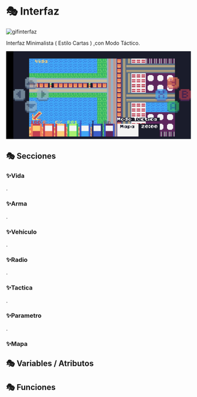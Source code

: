 # 🎭 Interfaz

![gifinterfaz](./Imagenes/interfaz.gif)

Interfaz Minimalista ( Estilo Cartas ) ,con Modo Táctico.

![interfaz](./Imagenes/Interfaz(ModoTactica).jpg)

## 🎭 Secciones

### ✨️Vida

.

### ✨️Arma

.

### ✨️Vehículo

.

### ✨️Radio

.

### ✨️Tactica

.

### ✨️Parametro

.

### ✨️Mapa

## 🎭 Variables / Atributos



## 🎭 Funciones

